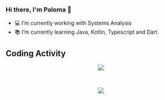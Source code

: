 ### Hi there, I'm Paloma 👋

* 💻 I’m currently working with Systems Analysis
* 📚 I’m currently learning Java, Kotlin, Typescript and Dart.

<!--
**palomacorreia/palomacorreia** is a ✨ _special_ ✨ repository because its `README.md` (this file) appears on your GitHub profile.

Here are some ideas to get you started:

🔭 I’m currently working with Systems Analysis
- 🌱 I’m currently learning ...
- 👯 I’m looking to collaborate on ...
- 🤔 I’m looking for help with ...
- 💬 Ask me about ...
- 📫 How to reach me: ...
- 😄 Pronouns: ...
- ⚡ Fun fact: ...
-->
## Coding Activity


<p align="center">
  <img align="center" src="https://github-readme-stats.vercel.app/api?username=palomacorreia&count_private=true&show_icons=true&theme=synthwave&bg_color=DEG,2C213B,2b213a,20172C,191224,120D1B" />
</p>

<br/>

<p align="center">
  <img align="center" src="https://github-readme-stats.vercel.app/api/top-langs/?username=palomacorreia&layout=compact&theme=synthwave&bg_color=DEG,2C213B,2b213a,20172C,191224,120D1B" />
</p>

<br/><br/>
